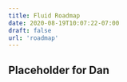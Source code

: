 ```yaml
---
title: Fluid Roadmap
date: 2020-08-19T10:07:22-07:00
draft: false
url: 'roadmap'
---
```


## Placeholder for Dan
